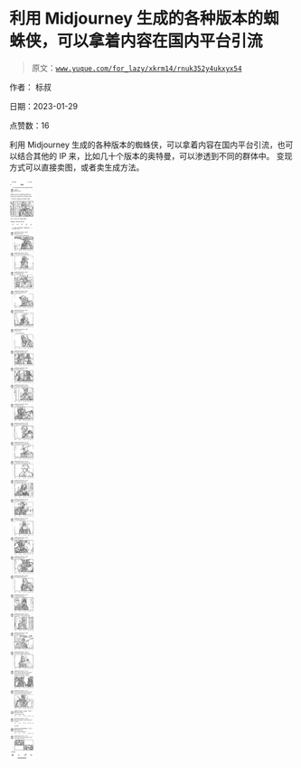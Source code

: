 # 利用 Midjourney 生成的各种版本的蜘蛛侠，可以拿着内容在国内平台引流

> 原文：[`www.yuque.com/for_lazy/xkrm14/rnuk352y4ukxyx54`](https://www.yuque.com/for_lazy/xkrm14/rnuk352y4ukxyx54)

作者： 标叔 

日期：2023-01-29 

点赞数：16 

利用 Midjourney 生成的各种版本的蜘蛛侠，可以拿着内容在国内平台引流，也可以结合其他的 IP 来，比如几十个版本的奥特曼，可以渗透到不同的群体中。 变现方式可以直接卖图，或者卖生成方法。 

![](img/e2de64cda57ab3d551f8d28836840cf5.png) 

